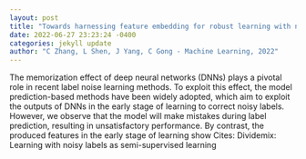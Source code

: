 ```yaml
--- 
layout: post 
title: "Towards harnessing feature embedding for robust learning with noisy labels" 
date: 2022-06-27 23:23:24 -0400 
categories: jekyll update 
author: "C Zhang, L Shen, J Yang, C Gong - Machine Learning, 2022" 
--- 
```

The memorization effect of deep neural networks (DNNs) plays a pivotal role in recent label noise learning methods. To exploit this effect, the model prediction-based methods have been widely adopted, which aim to exploit the outputs of DNNs in the early stage of learning to correct noisy labels. However, we observe that the model will make mistakes during label prediction, resulting in unsatisfactory performance. By contrast, the produced features in the early stage of learning show Cites: Dividemix: Learning with noisy labels as semi-supervised learning
